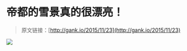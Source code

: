 # 帝都的雪景真的很漂亮！

> 原文链接：[http://gank.io/2015/11/23](http://gank.io/2015/11/23)

![](http://ww4.sinaimg.cn/large/7a8aed7bjw1eyaov0c9z4j20iz0sg40t.jpg)

